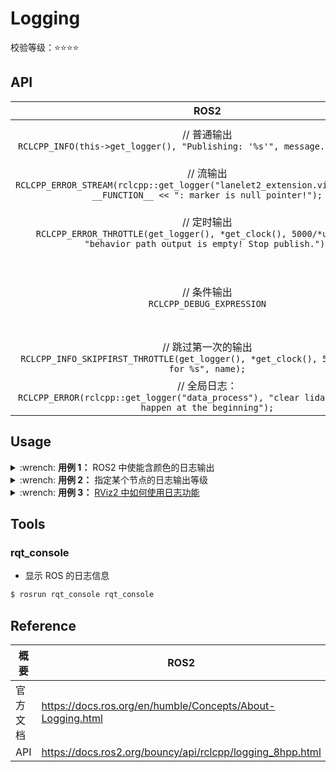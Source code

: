 # Logging

校验等级：:star::star::star::star:

## API

|                                                                  ROS2                                                                   |                                                                          ROS1                                                                           |
|:---------------------------------------------------------------------------------------------------------------------------------------:|:-------------------------------------------------------------------------------------------------------------------------------------------------------:|
|                        // 普通输出<br />`RCLCPP_INFO(this->get_logger(), "Publishing: '%s'", message.data.c_str());`                        |                                           // 普通输出<br />`ROS_INFO("Publishing: '%s'", message.data.c_str());`                                            |
| // 流输出<br />`RCLCPP_ERROR_STREAM(rclcpp::get_logger("lanelet2_extension.visualization"), __FUNCTION__ << ": marker is null pointer!");` |                                      // 流输出<br />`ROS_ERROR_STREAM(__FUNCTION__ << ": marker is null pointer!");`                                       |
|   // 定时输出<br/>`RCLCPP_ERROR_THROTTLE(get_logger(), *get_clock(), 5000/*unit: ms*/, "behavior path output is empty! Stop publish."))`    |                             // 定时输出<br />`ROS_DEBUG_THROTTLE(60/*unit: sec*/, "This message will print every 60 seconds");`                             |
|                                                 // 条件输出<br />`RCLCPP_DEBUG_EXPRESSION`                                                  | // 条件输出<br />`ROS_DEBUG_COND(x < 0, "Uh oh, x = %d, this is bad", x);`<br/><br />`ROS_DEBUG_STREAM_COND(x < 0, "Uh oh, x = " << x << ", this is bad");` |
|               // 跳过第一次的输出<br/>`RCLCPP_INFO_SKIPFIRST_THROTTLE(get_logger(), *get_clock(), 5000, "waiting for %s", name);`               |                                                                          TODO                                                                           |
|          // 全局日志：<br/>`RCLCPP_ERROR(rclcpp::get_logger("data_process"), "clear lidar buffer, only happen at the beginning");`           |                                                                          TODO                                                                           |

## Usage

<details>
    <summary>:wrench: <b>用例 1：</b>
        ROS2 中使能含颜色的日志输出
    </summary>

```bash
$ export RCUTILS_COLORIZED_OUTPUT=1
```

</details>

<details>
    <summary>:wrench: <b>用例 2：</b>
        指定某个节点的日志输出等级
    </summary>

<!-- tabs:start -->

#### **ROS2**

方案 1：ros2 run

```bash
# 指定某个节点的输出等级（DEBUG, INFO, WARN, ERROR or FATAL）
(ROS2) $ ros2 run <pkg> <executable> --ros-args --log-level <log-level>
```

#### **ROS1**

方案 1：[修改程序](http://wiki.ros.org/roscpp/Overview/Logging)

```cpp
// 程序上的修改
#include <ros/console.h>

if(ros::console::set_logger_level(ROSCONSOLE_DEFAULT_NAME, ros::console::levels::Debug) ) {
   ros::console::notifyLoggerLevelsChanged();
}
```

方案 2：`rqt_console` \
方案 3：[配置文档](https://wiki.nps.edu/display/MRC/Setting+Logging+Level)

<!-- tabs:end -->

</details>

<details>
    <summary>:wrench: <b>用例 3：</b>
        <a href="https://github.com/ros2/rviz/blob/rolling/docs/migration_guide.md">RViz2 中如何使用日志功能</a>
    </summary>

```cpp
#include "rviz_common/logging.hpp"

// 不会输出到 /rosout
RVIZ_COMMON_LOG_INFO("Hello, world!");
RVIZ_COMMON_LOG_INFO_STREAM("Hello" << "world!");

// 会发布到 /rosout
// 其中的节点为 rviz 而非 rviz2
RCLCPP_INFO(rclcpp::get_logger("rviz"), "clicked: (%d, %d)", event.x, event.y);
```

</details>

## Tools

### rqt_console

- 显示 ROS 的日志信息

```bash
$ rosrun rqt_console rqt_console
```

## Reference

| 概要   | ROS2                                                       | ROS1                                        |
|------|------------------------------------------------------------|---------------------------------------------|
| 官方文档 | https://docs.ros.org/en/humble/Concepts/About-Logging.html | http://wiki.ros.org/roscpp/Overview/Logging |
| API  | https://docs.ros2.org/bouncy/api/rclcpp/logging_8hpp.html  | http://wiki.ros.org/rosconsole              |